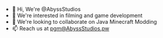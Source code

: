 - 👋 Hi, We're @AbyssStudios
- 👀 We're interested in filming and game development
- 💞️ We're looking to collaborate on Java Minecraft Modding
- 📫 Reach us at pgm@AbyssStudios.pw
